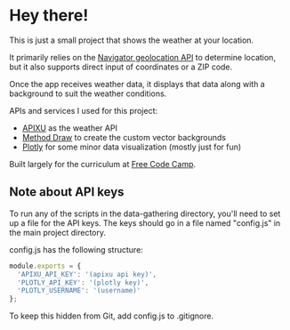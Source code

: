 # Hey there!

This is just a small project that shows the weather at your location.

It primarily relies on the [Navigator geolocation API](https://developer.mozilla.org/en-US/docs/Web/API/Navigator/geolocation) to determine location, but it also supports direct input of coordinates or a ZIP code.

Once the app receives weather data, it displays that data along with a background to suit the weather conditions.

APIs and services I used for this project:

- [APIXU](https://www.apixu.com) as the weather API
- [Method Draw](http://editor.method.ac) to create the custom vector backgrounds
- [Plotly](https://plot.ly) for some minor data visualization (mostly just for fun)

Built largely for the curriculum at [Free Code Camp](https://www.freecodecamp.com).

## Note about API keys

To run any of the scripts in the data-gathering directory, you'll need to set up a file for the API keys. The keys should go in a file named "config.js" in the main project directory.

config.js has the following structure:

```javascript
module.exports = {
  'APIXU_API_KEY': '(apixu api key)',
  'PLOTLY_API_KEY': '(plotly key)',
  'PLOTLY_USERNAME': '(username)'
};
```

To keep this hidden from Git, add config.js to .gitignore.
